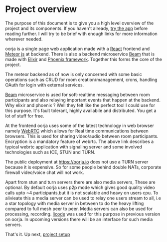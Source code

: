 # Project overview

The purpose of this document is to give you a high level overview of the project and its components. If you haven't already, [try the app](https://oorja.io) before reading further. I will try to be brief with enough links for more information wherever needed.

oorja is a single page web application made with a [React](https://facebook.github.io/react/) frontend and [Meteor js](https://www.meteor.com/) at backend. There is also a backend microservice [Beam](https://github.com/akshayKMR/beam) that is made with [Elixir](https://elixir-lang.org/) and [Phoenix framework](http://phoenixframework.org/). Together this forms the core of the project.


The meteor backend as of now is only concerned with some basic operations such as CRUD for room creation/management, crons, handling OAuth for login with external services.

[Beam](https://github.com/akshayKMR/beam) microservice is used for soft-realtime messaging between room participants and also relaying important events that happen at the backend. Why elixir and phoenix ? Well they felt like the perfect tool I could use for this purpose. It's fault tolerant, highly availabile and distributed. You get a lot of stuff for free.


At the frontend oorja uses some of the latest technology in web browser namely 
[WebRTC](http://webrtc-security.github.io/) which allows for Real time communications between browsers. This is used for sharing video/audio between room participants. Encryption is a mandatory feature of webrtc.
The above link describes a typical webrtc application with signaling server and some involved technologies such as ICE, STUN and TURN.

The public deployment at https://oorja.io does not use a TURN server because it is expensive. So for some people behind double NATs, corporate firewall video/voice chat will not work.

Apart from stun and turn servers there are also media servers, These are optional.
By default oorja uses p2p mode which gives good quality video calls upto ~4 participants,but it is not scalable and heavy on users cpu. To alivieate this a media server can be used to relay one users stream to all, i.e a star topology with media server in between to do the heavy lifting compared to full mesh peer to peer. Media servers can also be used for processing, recording.
[licode](http://lynckia.com/licode/index.html) was used for this purpose in previous version on oorja. In upcoming versions there will be an interface for such media servers.


That's it. Up next, [project setup](./project-setup.md)